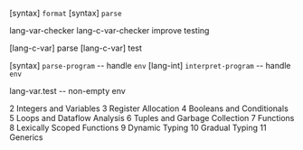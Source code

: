[syntax] `format`
[syntax] `parse`

lang-var-checker
lang-c-var-checker
improve testing

[lang-c-var] parse
[lang-c-var] test

[syntax] `parse-program` -- handle `env`
[lang-int] `interpret-program` -- handle `env`

lang-var.test -- non-empty env

2 Integers and Variables
3 Register Allocation
4 Booleans and Conditionals
5 Loops and Dataflow Analysis
6 Tuples and Garbage Collection
7 Functions
8 Lexically Scoped Functions
9 Dynamic Typing
10 Gradual Typing
11 Generics
